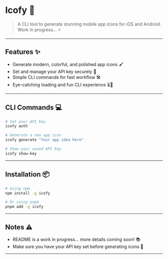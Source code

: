 # Icofy 🚀

> A CLI tool to generate stunning mobile app icons for iOS and Android.
> Work in progress… ⚡

---

## Features ✨

- Generate modern, colorful, and polished app icons 🖌️
- Set and manage your API key securely 🔑
- Simple CLI commands for fast workflow 🛠️
- Eye-catching loading and fun CLI experience ⏳🎉

---

## CLI Commands 💻

```bash
# Set your API key
icofy auth

# Generate a new app icon
icofy generate "Your app idea here"

# Show your saved API key
icofy show-key
```

---

## Installation 📦

```bash
# Using npm
npm install -g icofy

# Or using pnpm
pnpm add -g icofy
```

---

## Notes ⚠️

- README is a work in progress… more details coming soon! 📚
- Make sure you have your API key set before generating icons 🔑

---
